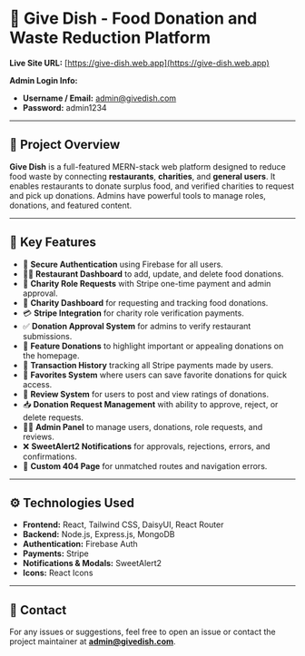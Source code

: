 # 🍱 Give Dish - Food Donation and Waste Reduction Platform

**Live Site URL:** [https://give-dish.web.app](https://give-dish.web.app)

**Admin Login Info:**
- **Username / Email:** admin@givedish.com
- **Password:** admin1234

---

## 📌 Project Overview

**Give Dish** is a full-featured MERN-stack web platform designed to reduce food waste by connecting **restaurants**, **charities**, and **general users**. It enables restaurants to donate surplus food, and verified charities to request and pick up donations. Admins have powerful tools to manage roles, donations, and featured content.

---

## 🌟 Key Features

- 🔐 **Secure Authentication** using Firebase for all users.
- 👨‍🍳 **Restaurant Dashboard** to add, update, and delete food donations.
- 🏥 **Charity Role Requests** with Stripe one-time payment and admin approval.
- 🛒 **Charity Dashboard** for requesting and tracking food donations.
- 💳 **Stripe Integration** for charity role verification payments.
- ✅ **Donation Approval System** for admins to verify restaurant submissions.
- 🌟 **Feature Donations** to highlight important or appealing donations on the homepage.
- 🧾 **Transaction History** tracking all Stripe payments made by users.
- 💖 **Favorites System** where users can save favorite donations for quick access.
- 📝 **Review System** for users to post and view ratings of donations.
- 📥 **Donation Request Management** with ability to approve, reject, or delete requests.
- 👨‍💼 **Admin Panel** to manage users, donations, role requests, and reviews.
- ❌ **SweetAlert2 Notifications** for approvals, rejections, errors, and confirmations.
- 🧭 **Custom 404 Page** for unmatched routes and navigation errors.

---

## ⚙️ Technologies Used

- **Frontend:** React, Tailwind CSS, DaisyUI, React Router  
- **Backend:** Node.js, Express.js, MongoDB  
- **Authentication:** Firebase Auth  
- **Payments:** Stripe  
- **Notifications & Modals:** SweetAlert2  
- **Icons:** React Icons

---

## 📧 Contact

For any issues or suggestions, feel free to open an issue or contact the project maintainer at **admin@givedish.com**.
